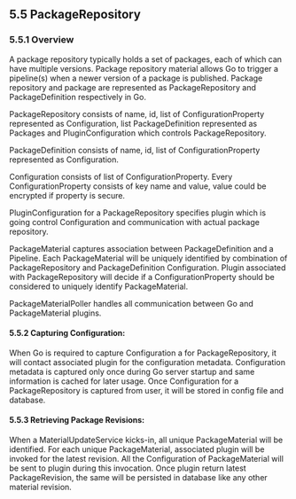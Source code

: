 ## 5.5 PackageRepository

### 5.5.1 Overview
A package repository typically holds a set of packages, each of which can have multiple versions. Package repository material allows Go to trigger a pipeline(s) when a newer version of a
package is published. Package repository and package are represented as PackageRepository and PackageDefinition respectively in Go.

PackageRepository consists of name, id, list of ConfigurationProperty represented as Configuration, list PackageDefinition represented as Packages
and PluginConfiguration which controls PackageRepository.

PackageDefinition consists of name, id, list of ConfigurationProperty represented as Configuration.

Configuration consists of list of ConfigurationProperty. Every ConfigurationProperty  consists of key name and value, value could be encrypted if property is secure.

PluginConfiguration for a PackageRepository specifies plugin which is going control Configuration and communication with actual package repository.

PackageMaterial captures association between PackageDefinition and a Pipeline. Each PackageMaterial will be uniquely identified by combination of PackageRepository and
PackageDefinition Configuration. Plugin associated with PackageRepository will decide if a ConfigurationProperty should be considered to uniquely identify PackageMaterial.

PackageMaterialPoller handles all communication between Go and PackageMaterial plugins.

<a name="package-configuration"></a>
#### 5.5.2 Capturing Configuration:

When Go is required to capture Configuration a for PackageRepository, it will contact associated plugin for the configuration metadata. Configuration metadata is captured only once during Go
server startup and same information is cached for later usage. Once Configuration for a PackageRepository is captured from user, it will be stored in config file and database.

<a name="package-revision"></a>
#### 5.5.3 Retrieving Package Revisions:

When a MaterialUpdateService kicks-in, all unique PackageMaterial will be identified. For each unique PackageMaterial, associated plugin will be invoked for the latest revision. All the
Configuration of PackageMaterial will be sent to plugin during this invocation. Once plugin return latest PackageRevision, the same will be persisted in database like any other material revision.
